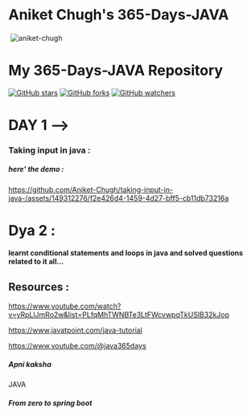 # Aniket Chugh's 365-Days-JAVA

<p>&nbsp;<img align="center" src="https://github-readme-stats.vercel.app/api?username=aniket-chugh&show_icons=true&locale=en" alt="aniket-chugh" /></p>

# My 365-Days-JAVA Repository

[![GitHub stars](https://img.shields.io/github/stars/Aniket-Chugh/365-Days-JAVA?style=flat-square)](https://github.com/Aniket-Chugh/365-Days-JAVA/stargazers)
[![GitHub forks](https://img.shields.io/github/forks/Aniket-Chugh/365-Days-JAVA?style=flat-square)](https://github.com/Aniket-Chugh/365-Days-JAVA/network)
[![GitHub watchers](https://img.shields.io/github/watchers/Aniket-Chugh/365-Days-JAVA?style=flat-square)](https://github.com/Aniket-Chugh/365-Days-JAVA/watchers)

    


# DAY 1 --> 

### Taking input in java :
##### here' the demo  :

https://github.com/Aniket-Chugh/taking-input-in-java-/assets/149312276/f2e426d4-1459-4d27-bff5-cb11db73216a

# Dya 2 : 

#### learnt conditional statements and loops in java and solved questions related to it all...

## Resources :

https://www.youtube.com/watch?v=yRpLlJmRo2w&list=PLfqMhTWNBTe3LtFWcvwpqTkUSlB32kJop



https://www.javatpoint.com/java-tutorial







https://www.youtube.com/@java365days
##### Apni kaksha 

JAVA 
##### From zero to spring boot


